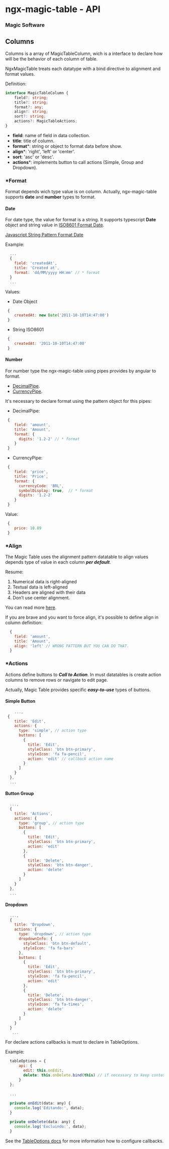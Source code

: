 # ngx-magic-table - API
### Magic Software

## Columns

Columns is a array of MagicTableColumn, wich is a interface to declare how will be the behavior of each column of table.

NgxMagicTable treats each datatype with a bind directive to alignment and format values.

Definition:

```typescript
interface MagicTableColumn {
    field?: string;
    title?: string;
    format?: any;
    align?: string;
    sort?: string;
    actions?: MagicTableActions;
}
```

* **field**: name of field in data collection.
* **title**: title of column.
* **format***: string or object to format data before show.
* **align***: 'right', 'left' or 'center'.
* **sort**: 'asc' or 'desc'.
* **actions***: implements button to call actions (Simple, Group and Dropdown).

### *Format 

Format depends wich type value is on column.
Actually, ngx-magic-table supports **date** and **number** types to format.

#### Date

For date type, the value for format is a string.
It supports typescript **Date** object and string value in 
[ISO8601 Format Date](https://en.wikipedia.org/wiki/ISO_8601).

[Javascript String Pattern Format Date](http://depressedpress.com/javascript-extensions/dp_dateextensions/)


Example: 

```javascript
  ...
  {
    field: 'createdAt',
    title: 'Created at',
    format: 'dd/MM/yyyy HH:mm' // * format
  }
  ...
```

Values:

* Date Object

```javascript
 {
	createdAt: new Date('2011-10-10T14:47:00')
 }
```

* String ISO8601

```javascript
 {
	createdAt: '2011-10-10T14:47:00'
 }
```

#### Number

For number type the ngx-magic-table using pipes provides by angular to format.

- [DecimalPipe](https://angular.io/docs/ts/latest/api/common/index/DecimalPipe-pipe.html).
- [CurrencyPipe](https://angular.io/docs/ts/latest/api/common/index/CurrencyPipe-pipe.html).

It's necessary to declare format using the pattern object for this pipes:

* DecimalPipe:

```javascript
 {
    field: 'amount',
    title: 'Amount',
    format: {
      digits: '1.2-2' // * format
    }
 }
```

* CurrencyPipe:

```javascript
 {
	field: 'price',
	title: 'Price',
	format: {
	  currencyCode: 'BRL',
	  symbolDisplay: true,  // * format
	  digits: '1.2-2'
	}
 }
```

Value:

```javascript
 {
	price: 10.89
 }
```

### *Align 

The Magic Table uses the alignment pattern datatable to align values depends type of value in each column ***per default***.

Resume:

1. Numerical data is right-aligned
2. Textual data is left-aligned
3. Headers are aligned with their data
4. Don’t use center alignment.

You can read more [here](https://medium.com/mission-log/design-better-data-tables-430a30a00d8c).

If you are brave and you want to force align, it's possible to define align in column definition:

```javascript
  {
    field: 'amount',
    title: 'Amount',
    align: 'left' // WRONG PATTERN BUT YOU CAN DO THAT.
  }
```

### *Actions

Actions define buttons to ***Call to Action***.
In must datatables is create action columns to remove rows or navigate to edit page.

Actually, Magic Table provides specific ***easy-to-use*** types of buttons.

#### Simple Button

```javascript
	...,
 {
    title: 'Edit',
    actions: {
      type: 'simple', // action type
      buttons: [
        {
          title: 'Edit',
          styleClass: 'btn btn-primary',
          styleIcon: 'fa fa-pencil',
          action: 'edit' // callback action name
        }
      ]
    }
  },
  ...
```

#### Button Group

```javascript
  ...,
  {
    title: 'Actions',
    actions: {
      type: 'group', // action type
      buttons: [
        {
          title: 'Edit',
          styleClass: 'btn btn-primary',
          action: 'edit'
        },
        {
          title: 'Delete',
          styleClass: 'btn btn-danger',
          action: 'delete'
        }
      ]
    }
  },
  ...
```

#### Dropdown

```javascript
  ...,
  {
    title: 'Dropdown',
    actions: {
      type: 'dropdown', // action type
      dropdownInfo: {
        styleClass: 'btn btn-default',
        styleIcon: 'fa fa-bars'
      },
      buttons: [
        {
          title: 'Edit',
          styleClass: 'btn btn-primary',
          styleIcon: 'fa fa-pencil',
          action: 'edit'
        },
        {
          title: 'Delete',
          styleClass: 'btn btn-danger',
          styleIcon: 'fa fa-times',
          action: 'delete'
        }
      ]
    }
  }
   ...
```

For declare actions callbacks is must to declare in TableOptions.

Example:

```javascript
  tableOptions = {
      api: {
        edit: this.onEdit,
        delete: this.onDelete.bind(this) // if necessary to keep context
      }
  };
  
  ...
  
  private onEdit(data: any) {
    console.log('Editando:', data);
  }

  private onDelete(data: any) {
    console.log('Excluindo:', data);
  }
```

See the [TableOptions docs](https://github.com/magic-software-lab/ngx-magic-table/blob/master/docs/getting-started/TABLEOPTIONS.MD) for more information how to configure callbacks.


